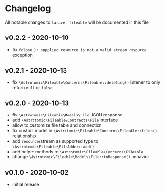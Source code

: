 # Changelog

All notable changes to `laravel-fileable` will be documented in this file

## v0.2.2 - 2020-10-19

- fix `fclose(): supplied resource is not a valid stream resource` exception

## v0.2.1 - 2020-10-13

-   fix `\Astrotomic\Fileable\Concerns\Fileable::deleting()` listener to only return `null` or `false`

## v0.2.0 - 2020-10-13

-   fix `\Astrotomic\Fileable\Models\File` JSON response
-   add `\Astrotomic\Fileable\Contracts\File` interface
-   allow to customize file table and connection
-   fix custom model in `\Astrotomic\Fileable\Concerns\Fileable::files()` relationship
-   add `resource`/stream as supported type to `\Astrotomic\Fileable\FileAdder::add()`
-   add helper methods to `\Astrotomic\Fileable\Concerns\Fileable`
-   change `\Astrotomic\Fileable\Models\File::toResponse()` behavior

## v0.1.0 - 2020-10-02

-   initial release
